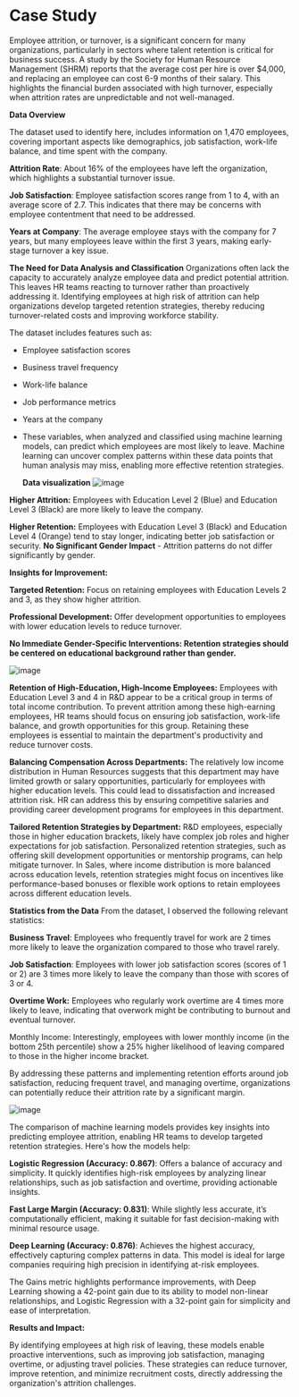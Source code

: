 # Case Study 

Employee attrition, or turnover, is a significant concern for many organizations, particularly in sectors where talent retention is critical for business success. A study by the Society for Human Resource Management (SHRM) reports that the average cost per hire is over $4,000, and replacing an employee can cost 6-9 months of their salary. This highlights the financial burden associated with high turnover, especially when attrition rates are unpredictable and not well-managed.

**Data Overview**

The  dataset used to identify here, includes information on 1,470 employees, covering important aspects like demographics, job satisfaction, work-life balance, and time spent with the company.

**Attrition Rate**: About 16% of the employees have left the organization, which highlights a substantial turnover issue.

**Job Satisfaction**: Employee satisfaction scores range from 1 to 4, with an average score of 2.7. This indicates that there may be concerns with employee contentment that need to be addressed.

**Years at Company**: The average employee stays with the company for 7 years, but many employees leave within the first 3 years, making early-stage turnover a key issue.

**The Need for Data Analysis and Classification**
Organizations often lack the capacity to accurately analyze employee data and predict potential attrition. This leaves HR teams reacting to turnover rather than proactively addressing it. Identifying employees at high risk of attrition can help organizations develop targeted retention strategies, thereby reducing turnover-related costs and improving workforce stability.

The dataset includes features such as:

- Employee satisfaction scores
- Business travel frequency
- Work-life balance
- Job performance metrics
- Years at the company
- These variables, when analyzed and classified using machine learning models, can predict which employees are most likely to leave. Machine learning can uncover complex patterns within these data points that human analysis may miss, enabling more effective retention strategies.

  **Data visualization**
  ![image](https://github.com/user-attachments/assets/b4431dbf-872a-45cd-965f-2c51318da7aa)


**Higher Attrition:** Employees with Education Level 2 (Blue) and Education Level 3 (Black) are more likely to leave the company.

**Higher Retention:** Employees with Education Level 3 (Black) and Education Level 4 (Orange) tend to stay longer, indicating better job satisfaction or security.
**No Significant Gender Impact** - Attrition patterns do not differ significantly by gender.

**Insights for Improvement:**

**Targeted Retention:** Focus on retaining employees with Education Levels 2 and 3, as they show higher attrition.

**Professional Development:** Offer development opportunities to employees with lower education levels to reduce turnover.

**No Immediate Gender-Specific Interventions: Retention strategies should be centered on educational background rather than gender.**

![image](https://github.com/user-attachments/assets/1f195fbe-88fa-4327-b2f9-4cf6843a81d2)

**Retention of High-Education, High-Income Employees:**
Employees with Education Level 3 and 4 in R&D appear to be a critical group in terms of total income contribution. To prevent attrition among these high-earning employees, HR teams should focus on ensuring job satisfaction, work-life balance, and growth opportunities for this group. Retaining these employees is essential to maintain the department's productivity and reduce turnover costs.

**Balancing Compensation Across Departments:**
The relatively low income distribution in Human Resources suggests that this department may have limited growth or salary opportunities, particularly for employees with higher education levels. This could lead to dissatisfaction and increased attrition risk. HR can address this by ensuring competitive salaries and providing career development programs for employees in this department.

**Tailored Retention Strategies by Department:**
R&D employees, especially those in higher education brackets, likely have complex job roles and higher expectations for job satisfaction. Personalized retention strategies, such as offering skill development opportunities or mentorship programs, can help mitigate turnover.
In Sales, where income distribution is more balanced across education levels, retention strategies might focus on incentives like performance-based bonuses or flexible work options to retain employees across different education levels.


**Statistics from the Data**
From the dataset, I observed the following relevant statistics:

**Business Travel**: Employees who frequently travel for work are 2 times more likely to leave the organization compared to those who travel rarely.

**Job Satisfaction**: Employees with lower job satisfaction scores (scores of 1 or 2) are 3 times more likely to leave the company than those with scores of 3 or 4.

**Overtime Work:** Employees who regularly work overtime are 4 times more likely to leave, indicating that overwork might be contributing to burnout and eventual turnover.

Monthly Income: Interestingly, employees with lower monthly income (in the bottom 25th percentile) show a 25% higher likelihood of leaving compared to those in the higher income bracket.

By addressing these patterns and implementing retention efforts around job satisfaction, reducing frequent travel, and managing overtime, organizations can potentially reduce their attrition rate by a significant margin.

![image](https://github.com/user-attachments/assets/eb90130e-18a6-4cd3-887b-df6289de8925)

The comparison of machine learning models provides key insights into predicting employee attrition, enabling HR teams to develop targeted retention strategies. Here's how the models help:

**Logistic Regression (Accuracy: 0.867)**: Offers a balance of accuracy and simplicity. It quickly identifies high-risk employees by analyzing linear relationships, such as job satisfaction and overtime, providing actionable insights.

**Fast Large Margin (Accuracy: 0.831)**: While slightly less accurate, it’s computationally efficient, making it suitable for fast decision-making with minimal resource usage.

**Deep Learning (Accuracy: 0.876)**: Achieves the highest accuracy, effectively capturing complex patterns in data. This model is ideal for large companies requiring high precision in identifying at-risk employees.

The Gains metric highlights performance improvements, with Deep Learning showing a 42-point gain due to its ability to model non-linear relationships, and Logistic Regression with a 32-point gain for simplicity and ease of interpretation.

**Results and Impact:**

By identifying employees at high risk of leaving, these models enable proactive interventions, such as improving job satisfaction, managing overtime, or adjusting travel policies. These strategies can reduce turnover, improve retention, and minimize recruitment costs, directly addressing the organization's attrition challenges.
